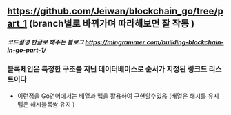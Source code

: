 
## https://github.com/Jeiwan/blockchain_go/tree/part_1  (branch별로 바꿔가며 따라해보면 잘 작동 )

##### 코드설명 한글로 해주는 블로그 https://mingrammer.com/building-blockchain-in-go-part-1/

### 블록체인은 특정한 구조를 지닌 데이터베이스로 순서가 지정된 링크드 리스트이다
- 이런점을 Go언어에서는 배열과 맵을 활용하여 구현할수있음 (배열은 해시를 유지 맵은 해시블록쌍 유지 )